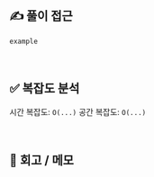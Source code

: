 <!-- PR 제목은 [{이름}] Day{n}_{문제번호} 로 통일해주세요 ! -->
<!-- ex) [지원] Day1_1 -->
<!-- 사용 언어는 라벨 붙여주세요 ! -->

## ✍️ 풀이 접근
<!-- 문제 해결 아이디어 / 접근 방식 요약 / GPT, 구글링 등 도움 여부 -->

```
example
```

<br/>

## ✅ 복잡도 분석
시간 복잡도: `O(...)`
공간 복잡도: `O(...)`

<br/>

## 📝 회고 / 메모
<!-- 어려웠던 점, 개선 아이디어, 다른 풀이 방법 등 자유롭게 작성 -->


<br/>
